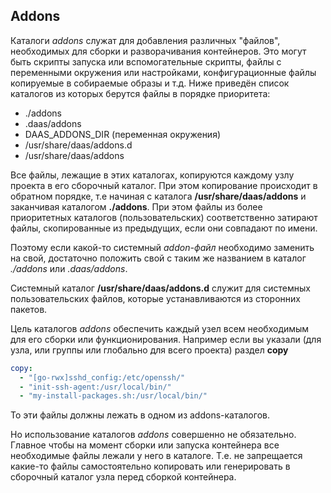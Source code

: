 Addons
-------
Каталоги *addons* служат для добавления различных "файлов", необходимых для сборки и разворачивания
контейнеров. Это могут быть скрипты запуска или вспомогательные скрипты, файлы с переменными окружения
или настройками, конфигурационные файлы копируемые в собираемые образы и т.д.
Ниже приведён список каталогов из которых берутся файлы в порядке приоритета:

- ./addons
- .daas/addons
- DAAS_ADDONS_DIR (переменная окружения)
- /usr/share/daas/addons.d
- /usr/share/daas/addons

Все файлы, лежащие в этих каталогах, копируются каждому узлу проекта в его сборочный каталог.
При этом копирование происходит в обратном порядке, т.е начиная с каталога **/usr/share/daas/addons**
и заканчивая каталогом **./addons**. При этом файлы из более приоритетных каталогов (пользовательских)
соответственно затирают файлы, скопированные из предыдущих, если они совпадают по имени.

Поэтому если какой-то системный *addon-файл* необходимо заменить на свой, достаточно положить свой
с таким же названием в каталог *./addons* или *.daas/addons*.

Системный каталог **/usr/share/daas/addons.d** служит для системных пользовательских файлов,
которые устанавливаются из сторонних пакетов.

Цель каталогов *addons* обеспечить каждый узел всем необходимым для его сборки или функционирования.
Например если вы указали (для узла, или группы или глобально для всего проекта) раздел **copy**

```yaml
copy:
  - "[go-rwx]sshd_config:/etc/openssh/"
  - "init-ssh-agent:/usr/local/bin/"
  - "my-install-packages.sh:/usr/local/bin/"
```

То эти файлы должны лежать в одном из addons-каталогов.

Но использование каталогов *addons* совершенно не обязательно. Главное чтобы на момент сборки
или запуска контейнера все необходимые файлы лежали у него в каталоге.
Т.е. не запрещается какие-то файлы самостоятельно копировать или генерировать
в сборочный каталог узла перед сборкой контейнера.
